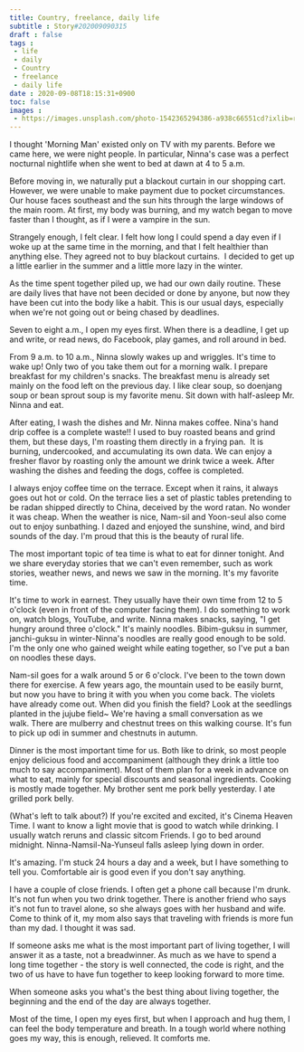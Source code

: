 ```yaml
---
title: Country, freelance, daily life
subtitle : Story#202009090315
draft : false
tags :
 - life
 - daily
 - Country
 - freelance
 - daily life
date : 2020-09-08T18:15:31+0900
toc: false
images : 
 - https://images.unsplash.com/photo-1542365294386-a938c66551cd?ixlib=rb-1.2.1&q=80&fm=jpg&crop=entropy&cs=tinysrgb&w=1080&fit=max&ixid=eyJhcHBfaWQiOjE1NTU0OX0
---
```


I thought 'Morning Man' existed only on TV with my parents. Before we came here, we were night people. In particular, Ninna's case was a perfect nocturnal nightlife when she went to bed at dawn at 4 to 5 a.m.  

Before moving in, we naturally put a blackout curtain in our shopping cart. However, we were unable to make payment due to pocket circumstances. Our house faces southeast and the sun hits through the large windows of the main room. At first, my body was burning, and my watch began to move faster than I thought, as if I were a vampire in the sun.  

Strangely enough, I felt clear. I felt how long I could spend a day even if I woke up at the same time in the morning, and that I felt healthier than anything else. They agreed not to buy blackout curtains.  I decided to get up a little earlier in the summer and a little more lazy in the winter.  

As the time spent together piled up, we had our own daily routine. These are daily lives that have not been decided or done by anyone, but now they have been cut into the body like a habit. This is our usual days, especially when we're not going out or being chased by deadlines.  

Seven to eight a.m., I open my eyes first. When there is a deadline, I get up and write, or read news, do Facebook, play games, and roll around in bed.  

From 9 a.m. to 10 a.m., Ninna slowly wakes up and wriggles. It's time to wake up! Only two of you take them out for a morning walk. I prepare breakfast for my children's snacks. The breakfast menu is already set mainly on the food left on the previous day. I like clear soup, so doenjang soup or bean sprout soup is my favorite menu. Sit down with half-asleep Mr. Ninna and eat.  

After eating, I wash the dishes and Mr. Ninna makes coffee. Nina's hand drip coffee is a complete waste!! I used to buy roasted beans and grind them, but these days, I'm roasting them directly in a frying pan.  It is burning, undercooked, and accumulating its own data. We can enjoy a fresher flavor by roasting only the amount we drink twice a week. After washing the dishes and feeding the dogs, coffee is completed.  

I always enjoy coffee time on the terrace. Except when it rains, it always goes out hot or cold. On the terrace lies a set of plastic tables pretending to be radan shipped directly to China, deceived by the word ratan. No wonder it was cheap. When the weather is nice, Nam-sil and Yoon-seul also come out to enjoy sunbathing. I dazed and enjoyed the sunshine, wind, and bird sounds of the day. I'm proud that this is the beauty of rural life.  

The most important topic of tea time is what to eat for dinner tonight. And we share everyday stories that we can't even remember, such as work stories, weather news, and news we saw in the morning. It's my favorite time.  

It's time to work in earnest. They usually have their own time from 12 to 5 o'clock (even in front of the computer facing them). I do something to work on, watch blogs, YouTube, and write. Ninna makes snacks, saying, "I get hungry around three o'clock." It's mainly noodles. Bibim-guksu in summer, janchi-guksu in winter-Ninna's noodles are really good enough to be sold. I'm the only one who gained weight while eating together, so I've put a ban on noodles these days.  

Nam-sil goes for a walk around 5 or 6 o'clock. I've been to the town down there for exercise. A few years ago, the mountain used to be easily burnt, but now you have to bring it with you when you come back. The violets have already come out. When did you finish the field? Look at the seedlings planted in the jujube field~ We're having a small conversation as we walk. There are mulberry and chestnut trees on this walking course. It's fun to pick up odi in summer and chestnuts in autumn.  

Dinner is the most important time for us. Both like to drink, so most people enjoy delicious food and accompaniment (although they drink a little too much to say accompaniment). Most of them plan for a week in advance on what to eat, mainly for special discounts and seasonal ingredients. Cooking is mostly made together. My brother sent me pork belly yesterday. I ate grilled pork belly.  

(What's left to talk about?) If you're excited and excited, it's Cinema Heaven Time. I want to know a light movie that is good to watch while drinking. I usually watch reruns and classic sitcom Friends. I go to bed around midnight. Ninna-Namsil-Na-Yunseul falls asleep lying down in order.  

It's amazing. I'm stuck 24 hours a day and a week, but I have something to tell you. Comfortable air is good even if you don't say anything.  

I have a couple of close friends. I often get a phone call because I'm drunk. It's not fun when you two drink together. There is another friend who says it's not fun to travel alone, so she always goes with her husband and wife. Come to think of it, my mom also says that traveling with friends is more fun than my dad. I thought it was sad.  

If someone asks me what is the most important part of living together, I will answer it as a taste, not a breadwinner. As much as we have to spend a long time together - the story is well connected, the code is right, and the two of us have to have fun together to keep looking forward to more time.  

When someone asks you what's the best thing about living together, the beginning and the end of the day are always together.  

Most of the time, I open my eyes first, but when I approach and hug them, I can feel the body temperature and breath. In a tough world where nothing goes my way, this is enough, relieved. It comforts me.  


